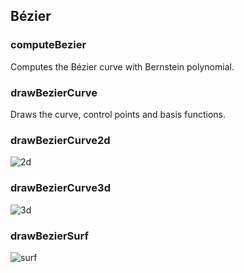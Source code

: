 ## Bézier

### computeBezier
Computes the Bézier curve with Bernstein polynomial.
### drawBezierCurve
Draws the curve, control points and basis functions.
### drawBezierCurve2d
![2d](bezier_2d.svg.png)
### drawBezierCurve3d
![3d](bezier_3d.svg.png)
### drawBezierSurf
![surf](bezier_surf.svg.png)